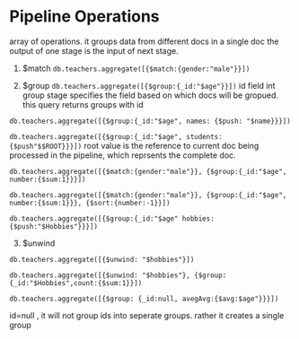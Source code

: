 # Pipeline Operations
array of operations.
 it groups data from different docs in a single doc
 the output of one stage is the input of next stage.

 1. $match
 ```db.teachers.aggregate([{$match:{gender:"male"}}])```

 2. $group
 ```db.teachers.aggregate([{$group:{_id:"$age"}}])```
 id field int group stage specifies the field based on which docs will be gropued.
 this query returns groups with id

 ```db.teachers.aggregate([{$group:{_id:"$age", names: {$push: "$name}}}])```

 ```db.teachers.aggregate([{$group:{_id:"$age", students:{$push"$$ROOT}}}])```
 root value is the reference to current doc being processed in the pipeline, which reprsents the complete doc.

 ```db.teachers.aggregate([{$match:{gender:"male"}}, {$group:{_id:"$age", number:{$sum:1}}}])```

 ```db.teachers.aggregate([{$match:{gender:"male"}}, {$group:{_id:"$age", number:{$sum:1}}}, {$sort:{number:-1}}])```


 ```db.teachers.aggregate([{$group:{_id:"$age" hobbies:{$push:"$Hobbies"}}}])```

 3. $unwind

 ```db.teachers.aggregate([{$unwind: "$hobbies"}])```

 ```db.teachers.aggregate([{$unwind: "$hobbies"}, {$group:{_id:"$Hobbies",count:{$sum:1}}])```

 ```db.teachers.aggregate([{$group: {_id:null, avegAvg:{$avg:$age"}}}])```

 id=null , it will not group ids into seperate groups. rather it creates a single group












